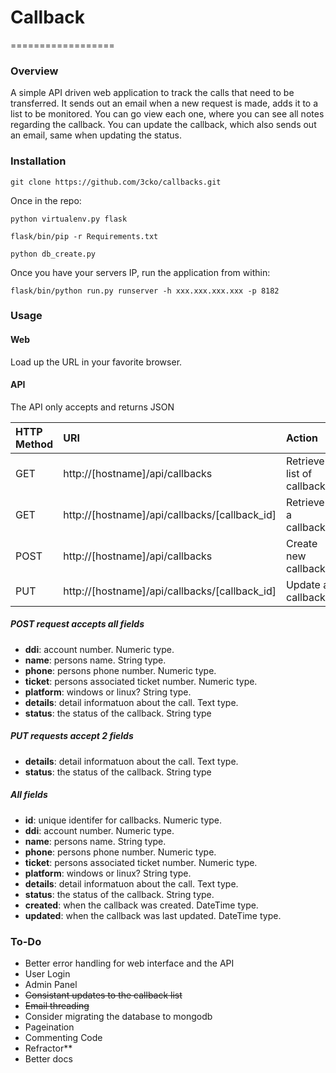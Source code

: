 # Callback
==================

### Overview

A simple API driven web application to track the calls that need to be 
transferred.  It sends out an email when a new request is made, adds it to a
list to be monitored.  You can go view each one, where you can see all notes
regarding the callback.  You can update the callback, which also sends out an
email, same when updating the status.

### Installation

`git clone https://github.com/3cko/callbacks.git`

Once in the repo:

`python virtualenv.py flask`

`flask/bin/pip -r Requirements.txt`

`python db_create.py`

Once you have your servers IP, run the application from within:

`flask/bin/python run.py runserver -h xxx.xxx.xxx.xxx -p 8182`

### Usage

#### Web

Load up the URL in your favorite browser.

#### API

The API only accepts and returns JSON

| HTTP Method  | URI                                             |                     Action |
| :----------- | :---------------------------------------------- | :------------------------- |
| GET          | http://[hostname]/api/callbacks            | Retrieve list of callbacks |
| GET          | http://[hostname]/api/callbacks/[callback_id] | Retrieve a callback        |
| POST         | http://[hostname]/api/callbacks            | Create new callback        |
| PUT          | http://[hostname]/api/callbacks/[callback_id] | Update a callback          |

##### POST request accepts all fields

- **ddi**: account number. Numeric type.
- **name**: persons name. String type.
- **phone**: persons phone number. Numeric type.
- **ticket**: persons associated ticket number. Numeric type.
- **platform**: windows or linux?  String type.
- **details**: detail informatuon about the call.  Text type.
- **status**: the status of the callback.  String type

##### PUT requests accept 2 fields

- **details**: detail informatuon about the call.  Text type.
- **status**: the status of the callback.  String type

##### All fields

- **id**: unique identifer for callbacks. Numeric type.
- **ddi**: account number. Numeric type.
- **name**: persons name. String type.
- **phone**: persons phone number. Numeric type.
- **ticket**: persons associated ticket number. Numeric type.
- **platform**: windows or linux?  String type.
- **details**: detail informatuon about the call.  Text type.
- **status**: the status of the callback.  String type.
- **created**: when the callback was created.  DateTime type.
- **updated**: when the callback was last updated. DateTime type.

### To-Do

- Better error handling for web interface and the API
- User Login
- Admin Panel
- ~~Consistant updates to the callback list~~
- ~~Email threading~~
- Consider migrating the database to mongodb
- Pageination
- Commenting Code
- Refractor**
- Better docs
